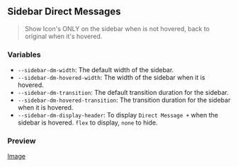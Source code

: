 ## Sidebar Direct Messages

> Show Icon's ONLY on the sidebar when is not hovered, back to original when it's hovered.

### Variables

- `--sidebar-dm-width`: The default width of the sidebar.
- `--sidebar-dm-hovered-width`: The width of the sidebar when it is hovered.
- `--sidebar-dm-transition`: The default transition duration for the sidebar.
- `--sidebar-dm-hovered-transition`: The transition duration for the sidebar when it is hovered.
- `--sidebar-dm-display-header`: To display `Direct Message +` when the sidebar is hovered. `flex` to display, `none` to hide.

### Preview

[Image](https://http.dog/404.jpg)